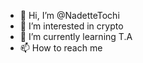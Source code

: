 - 👋 Hi, I’m @NadetteTochi
- 👀 I’m interested in crypto
- 🌱 I’m currently learning T.A
- 📫 How to reach me 

<!---
NadetteTochi/NadetteTochi is a ✨ special ✨ repository because its `README.md` (this file) appears on your GitHub profile.
You can click the Preview link to take a look at your changes.
--->
